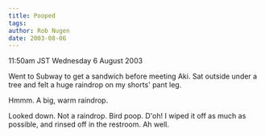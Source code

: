 ```yaml
---
title: Pooped
tags: 
author: Rob Nugen
date: 2003-08-06
---
```


<p class=date>11:50am JST Wednesday 6 August 2003</p>

<p>Went to Subway to get a sandwich before meeting Aki.  Sat outside
under a tree and felt a huge raindrop on my shorts' pant leg.</p>

<p>Hmmm.  A big, warm raindrop.</p>

<p>Looked down.  Not a raindrop.  Bird poop. D'oh!  I wiped it off as
much as possible, and rinsed off in the restroom.  Ah well.</p>
